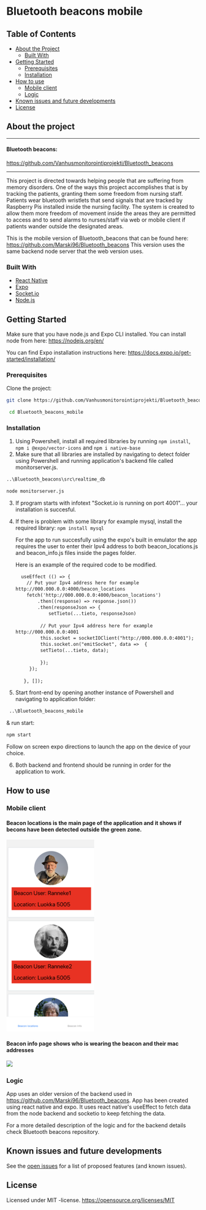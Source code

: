 # Bluetooth beacons mobile

<!-- TABLE OF CONTENTS -->
## Table of Contents

* [About the Project](#about-the-project)
  * [Built With](#built-with)
* [Getting Started](#getting-started)
  * [Prerequisites](#prerequisites)
  * [Installation](#installation)
* [How to use](#how-to-use)
  * [Mobile client](#mobile-client)
  * [Logic](#logic)
* [Known issues and future developments](#known-issues-and-future-developments)
* [License](#license)


<!-- ABOUT THE PROJECT -->
## About the project

***
#### Bluetooth beacons:
 https://github.com/Vanhusmonitorointiprojekti/Bluetooth_beacons
***

This project is directed towards helping people that are suffering from memory disorders. One of the ways this project accomplishes that is by tracking the patients, granting them some freedom from nursing staff. Patients wear bluetooth wristlets that send signals that are tracked by Raspberry Pis installed inside the nursing facility. The system is created to allow them more freedom of movement inside the areas they are permitted to access and to send alarms to nurses/staff via web or mobile client if patients wander outside the designated areas.

This is the mobile version of Bluetooth_beacons that can be found here: https://github.com/Marski96/Bluetooth_beacons
This version uses the same backend node server that the web version uses.

### Built With

* [React Native](https://reactjs.org/)
* [Expo](https://socket.io/)
* [Socket.io](https://socket.io/)
* [Node.js](https://nodejs.org/en/)


<!-- GETTING STARTED -->
## Getting Started

Make sure that you have node.js and Expo CLI installed.
You can install node from here: https://nodejs.org/en/

You can find Expo installation instructions here: https://docs.expo.io/get-started/installation/

### Prerequisites


Clone the project:
```sh
git clone https://github.com/Vanhusmonitorointiprojekti/Bluetooth_beacons_mobile.git
```
```sh
 cd Bluetooth_beacons_mobile
 ```


### Installation

1. Using Powershell, install all required libraries by running `npm install`, `npm i @expo/vector-icons` and `npm i native-base`
2. Make sure that all libraries are installed by navigating to detect folder using Powershell and running application's backend file called monitorserver.js.
```sh
..\Bluetooth_beacons\src\realtime_db
```
```sh
node monitorserver.js
```
3. If program starts with infotext "Socket.io is running on port 4001"... your installation is succesful.
4. If there is problem with some library for example mysql, install the required library: `npm install mysql`

   For the app to run succesfully using the expo's built in emulator the app requires the user to enter their Ipv4 address to both beacon_locations.js and beacon_info.js files inside the pages folder.
   
   Here is an example of the required code to be modified.
   
         useEffect (() => {
           // Put your Ipv4 address here for example http://000.000.0.0:4000/beacon_locations
           fetch('http://000.000.0.0:4000/beacon_locations')
               .then((response) => response.json())
               .then(responseJson => {
                   setTieto(...tieto, responseJson)

                // Put your Ipv4 address here for example http://000.000.0.0:4001
                this.socket = socketIOClient("http://000.000.0.0:4001");
                this.socket.on("emitSocket", data =>  {
                setTieto(...tieto, data);
                
                });
            });
        
          }, []);


5. Start front-end by opening another instance of Powershell and navigating to application folder:
```sh
 ..\Bluetooth_beacons_mobile
```

& run start:

```sh
npm start
```
Follow on screen expo directions to launch the app on the device of your choice.

6. Both backend and frontend should be running in order for the application to work.

<!-- How to use -->
## How to use

<!-- mobile client -->
### Mobile client


#### Beacon locations is the main page of the application and it shows if becons have been detected outside the green zone.
<img src="https://github.com/Marski96/Bluetooth_beacons_mobile/blob/master/IMG/beacon_locations.png" height="500" />


#### Beacon info page shows who is wearing the beacon and their mac addresses
<img src="https://github.com/Marski96/Bluetooth_beacons_mobile/blob/master/IMG/beacon_info.png" height="500" />


<!-- Logic -->
### Logic

 App uses an older version of the backend used in https://github.com/Marski96/Bluetooth_beacons. App has been created using react native and expo. It uses react native's useEffect to fetch data from the node backend and socketio to keep fetching the data.
 
 For a more detailed description of the logic and for the backend details check Bluetooth beacons repository.

<!-- Known issues and future developments -->
## Known issues and future developments

See the [open issues](https://github.com/Marski96/Bluetooth_beacons_mobile/issues) for a list of proposed features (and known issues).

<!-- License -->
## License
Licensed under MIT -license.
https://opensource.org/licenses/MIT
